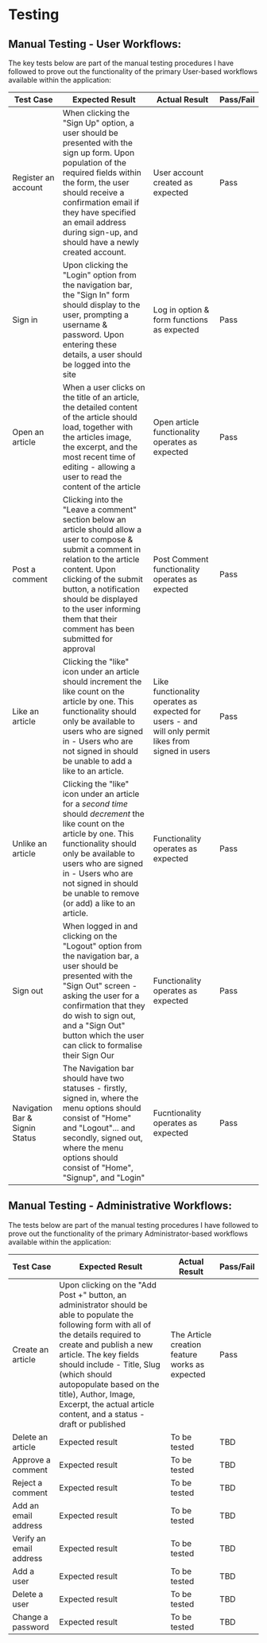 # Testing

## Manual Testing - User Workflows:

The key tests below are part of the manual testing procedures I have followed to prove out the functionality of the primary User-based workflows available within the application:

Test Case | Expected Result | Actual Result | Pass/Fail
 ------------- | ------------- | ------------ | ------------- 
  Register an account | When clicking the "Sign Up" option, a user should be presented with the sign up form. Upon population of the required fields within the form, the user should receive a confirmation email if they have specified an email address during sign-up, and should have a newly created account. | User account created as expected | Pass
  Sign in | Upon clicking the "Login" option from the navigation bar, the "Sign In" form should display to the user, prompting a username & password. Upon entering these details, a user should be logged into the site| Log in option & form functions as expected | Pass
  Open an article | When a user clicks on the title of an article, the detailed content of the article should load, together with the articles image, the excerpt, and the most recent time of editing - allowing a user to read the content of the article | Open article functionality operates as expected | Pass
  Post a comment | Clicking into the "Leave a comment" section below an article should allow a user to compose & submit a comment in relation to the article content. Upon clicking of the submit button, a notification should be displayed to the user informing them that their comment has been submitted for approval | Post Comment functionality operates as expected | Pass
  Like an article | Clicking the "like" icon under an article should increment the like count on the article by one. This functionality should only be available to users who are signed in - Users who are not signed in should be unable to add a like to an article. | Like functionality operates as expected for users - and will only permit likes from signed in users | Pass
  Unlike an article | Clicking the "like" icon under an article for a *second time* should *decrement* the like count on the article by one. This functionality should only be available to users who are signed in - Users who are not signed in should be unable to remove (or add) a like to an article. | Functionality operates as expected| Pass
  Sign out | When logged in and clicking on the "Logout" option from the navigation bar, a user should be presented with the "Sign Out" screen - asking the user for a confirmation that they do wish to sign out, and a "Sign Out" button which the user can click to formalise their Sign Our | Functionality operates as expected  | Pass
  Navigation Bar & Signin Status | The Navigation bar should have two statuses - firstly, signed in, where the menu options should consist of "Home" and "Logout"... and secondly, signed out, where the menu options should consist of "Home", "Signup", and "Login" | Fucntionality operates as expected | Pass

## Manual Testing - Administrative Workflows:

The tests below are part of the manual testing procedures I have followed to prove out the functionality of the primary Administrator-based workflows available within the application:

Test Case | Expected Result | Actual Result | Pass/Fail
 ------------- | ------------- | ------------ | ------------- 
  Create an article | Upon clicking on the "Add Post +" button, an administrator should be able to populate the following form with all of the details required to create and publish a new article. The key fields should include - Title, Slug (which should autopopulate based on the title), Author, Image, Excerpt, the actual article content, and a status - draft or published | The Article creation feature works as expected | Pass
  Delete an article | Expected result | To be tested | TBD
  Approve a comment | Expected result | To be tested | TBD
  Reject a comment | Expected result | To be tested | TBD
  Add an email address | Expected result | To be tested | TBD
  Verify an email address | Expected result | To be tested | TBD
  Add a user | Expected result | To be tested | TBD
  Delete a user | Expected result | To be tested | TBD
  Change a password | Expected result | To be tested | TBD

